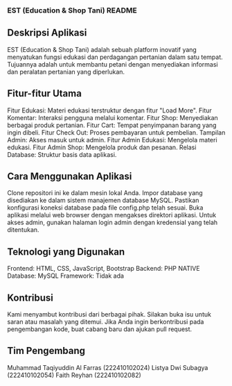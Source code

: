### EST (Education & Shop Tani) README
## Deskripsi Aplikasi
EST (Education & Shop Tani) adalah sebuah platform inovatif yang menyatukan fungsi edukasi dan perdagangan pertanian dalam satu tempat. Tujuannya adalah untuk membantu petani dengan menyediakan informasi dan peralatan pertanian yang diperlukan.

## Fitur-fitur Utama
Fitur Edukasi: Materi edukasi terstruktur dengan fitur "Load More".
Fitur Komentar: Interaksi pengguna melalui komentar.
Fitur Shop: Menyediakan berbagai produk pertanian.
Fitur Cart: Tempat penyimpanan barang yang ingin dibeli.
Fitur Check Out: Proses pembayaran untuk pembelian.
Tampilan Admin: Akses masuk untuk admin.
Fitur Admin Edukasi: Mengelola materi edukasi.
Fitur Admin Shop: Mengelola produk dan pesanan.
Relasi Database: Struktur basis data aplikasi.

## Cara Menggunakan Aplikasi
Clone repositori ini ke dalam mesin lokal Anda.
Impor database yang disediakan ke dalam sistem manajemen database MySQL.
Pastikan konfigurasi koneksi database pada file config.php telah sesuai.
Buka aplikasi melalui web browser dengan mengakses direktori aplikasi.
Untuk akses admin, gunakan halaman login admin dengan kredensial yang telah ditentukan.

## Teknologi yang Digunakan
Frontend: HTML, CSS, JavaScript, Bootstrap
Backend: PHP NATIVE
Database: MySQL
Framework: Tidak ada

## Kontribusi
Kami menyambut kontribusi dari berbagai pihak. Silakan buka isu untuk saran atau masalah yang ditemui. Jika Anda ingin berkontribusi pada pengembangan kode, buat cabang baru dan ajukan pull request.

## Tim Pengembang
Muhammad Taqiyuddin Al Farras (222410102024)
Listya Dwi Subagya (222410102054)
Faith Reyhan (222410102082)
